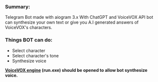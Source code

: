 ### Summary:
Telegram Bot made with aiogram 3.x
With ChatGPT and VoiceVOX API bot can synthesize your own text or give you A.I generated answers of VoiceVOX's characters.

### Things BOT can do:

- Select character
- Select character's tone
- Synthesize voice

**[VoiceVOX engine](https://github.com/VOICEVOX/voicevox_engine) (run.exe) should be opened to allow bot synthesize voice.**






